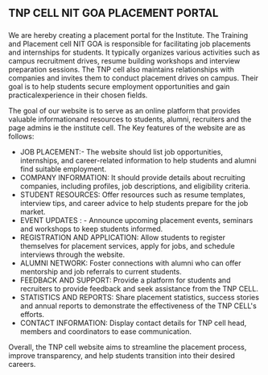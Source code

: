 
## TNP CELL NIT GOA PLACEMENT PORTAL
###
We are hereby creating a placement portal for the Institute. The Training and Placement cell NIT GOA is responsible for facilitating job placements and internships for students. It typically organizes various activities such as campus recruitment drives, resume building workshops and interview preparation sessions. The TNP cell also maintains relationships with companies and invites them to conduct placement drives on campus.  Their goal is to help students secure employment opportunities and gain practicalexperience in their chosen fields.

The goal of our website is to serve as an online platform that provides valuable informationand resources to students, alumni, recruiters and the page admins ie the institute cell.
The Key features of the website are as follows:
- JOB PLACEMENT:- The website should list job opportunities, internships, and career-related information to help students and alumni find suitable employment.
- COMPANY INFORMATION: It should provide details about recruiting companies, including profiles, job descriptions, and eligibility criteria.
- STUDENT RESOURCES: Offer resources such as resume templates, interview tips, and career advice to help students prepare for the job market.
- EVENT UPDATES : - Announce upcoming placement events, seminars and workshops to keep students informed.
- REGISTRATION AND APPLICATION: Allow students to register themselves for placement services, apply for jobs, and schedule interviews through the website.
- ALUMNI NETWORK: Foster connections with alumni who can offer mentorship and job referrals to current students.
- FEEDBACK AND SUPPORT: Provide a platform for students and recruiters to provide feedback and seek assistance from the TNP CELL.
- STATISTICS AND REPORTS: Share placement statistics, success stories and annual reports to demonstrate the effectiveness of the TNP CELL's efforts.
- CONTACT INFORMATION: Display contact details for TNP cell head, members and coordinators to ease communication.

Overall, the TNP cell website aims to streamline the placement process, improve transparency, and help students transition into their desired careers.


